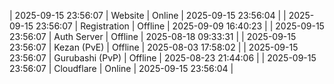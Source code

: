 | 2025-09-15 23:56:07 | Website | Online | 2025-09-15 23:56:04 |
| 2025-09-15 23:56:07 | Registration | Offline | 2025-09-09 16:40:23 |
| 2025-09-15 23:56:07 | Auth Server | Offline | 2025-08-18 09:33:31 |
| 2025-09-15 23:56:07 | Kezan (PvE) | Offline | 2025-08-03 17:58:02 |
| 2025-09-15 23:56:07 | Gurubashi (PvP) | Offline | 2025-08-23 21:44:06 |
| 2025-09-15 23:56:07 | Cloudflare | Online | 2025-09-15 23:56:04 |
